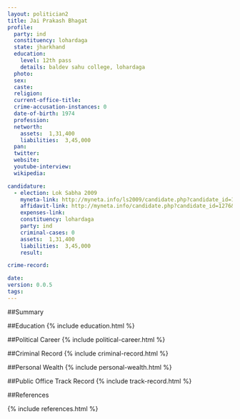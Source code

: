 ```yaml
---
layout: politician2
title: Jai Prakash Bhagat
profile: 
  party: ind
  constituency: lohardaga
  state: jharkhand
  education: 
    level: 12th pass
    details: baldev sahu college, lohardaga
  photo: 
  sex: 
  caste: 
  religion: 
  current-office-title: 
  crime-accusation-instances: 0
  date-of-birth: 1974
  profession: 
  networth: 
    assets:  1,31,400
    liabilities:  3,45,000
  pan: 
  twitter: 
  website: 
  youtube-interview: 
  wikipedia: 

candidature: 
  - election: Lok Sabha 2009
    myneta-link: http://myneta.info/ls2009/candidate.php?candidate_id=1276
    affidavit-link: http://myneta.info/candidate.php?candidate_id=1276&scan=original
    expenses-link: 
    constituency: lohardaga 
    party: ind
    criminal-cases: 0
    assets:  1,31,400
    liabilities:  3,45,000
    result:  

crime-record: 

date: 
version: 0.0.5
tags: 
---
```

##Summary


##Education
{% include education.html %}


##Political Career
{% include political-career.html %}


##Criminal Record
{% include criminal-record.html %}


##Personal Wealth
{% include personal-wealth.html %}


##Public Office Track Record
{% include track-record.html %}


##References


{% include references.html %}